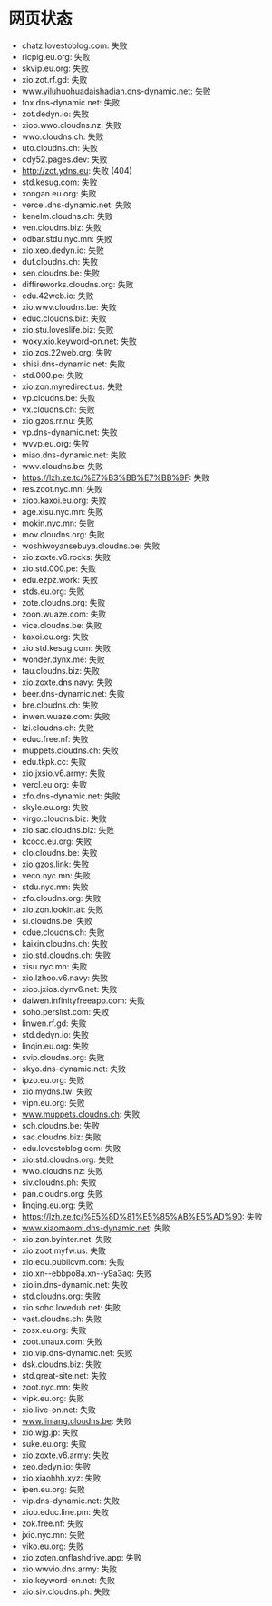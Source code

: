 # 网页状态
- chatz.lovestoblog.com: 失败
- ricpig.eu.org: 失败
- skvip.eu.org: 失败
- xio.zot.rf.gd: 失败
- www.yiluhuohuadaishadian.dns-dynamic.net: 失败
- fox.dns-dynamic.net: 失败
- zot.dedyn.io: 失败
- xioo.wwo.cloudns.nz: 失败
- wwo.cloudns.ch: 失败
- uto.cloudns.ch: 失败
- cdy52.pages.dev: 失败
- http://zot.ydns.eu: 失败 (404)
- std.kesug.com: 失败
- xongan.eu.org: 失败
- vercel.dns-dynamic.net: 失败
- kenelm.cloudns.ch: 失败
- ven.cloudns.biz: 失败
- odbar.stdu.nyc.mn: 失败
- xio.xeo.dedyn.io: 失败
- duf.cloudns.ch: 失败
- sen.cloudns.be: 失败
- diffireworks.cloudns.org: 失败
- edu.42web.io: 失败
- xio.wwv.cloudns.be: 失败
- educ.cloudns.biz: 失败
- xio.stu.loveslife.biz: 失败
- woxy.xio.keyword-on.net: 失败
- xio.zos.22web.org: 失败
- shisi.dns-dynamic.net: 失败
- std.000.pe: 失败
- xio.zon.myredirect.us: 失败
- vp.cloudns.be: 失败
- vx.cloudns.ch: 失败
- xio.gzos.rr.nu: 失败
- vp.dns-dynamic.net: 失败
- wvvp.eu.org: 失败
- miao.dns-dynamic.net: 失败
- wwv.cloudns.be: 失败
- https://lzh.ze.tc/%E7%B3%BB%E7%BB%9F: 失败
- res.zoot.nyc.mn: 失败
- xioo.kaxoi.eu.org: 失败
- age.xisu.nyc.mn: 失败
- mokin.nyc.mn: 失败
- mov.cloudns.org: 失败
- woshiwoyansebuya.cloudns.be: 失败
- xio.zoxte.v6.rocks: 失败
- xio.std.000.pe: 失败
- edu.ezpz.work: 失败
- stds.eu.org: 失败
- zote.cloudns.org: 失败
- zoon.wuaze.com: 失败
- vice.cloudns.be: 失败
- kaxoi.eu.org: 失败
- xio.std.kesug.com: 失败
- wonder.dynx.me: 失败
- tau.cloudns.biz: 失败
- xio.zoxte.dns.navy: 失败
- beer.dns-dynamic.net: 失败
- bre.cloudns.ch: 失败
- inwen.wuaze.com: 失败
- lzi.cloudns.ch: 失败
- educ.free.nf: 失败
- muppets.cloudns.ch: 失败
- edu.tkpk.cc: 失败
- xio.jxsio.v6.army: 失败
- vercl.eu.org: 失败
- zfo.dns-dynamic.net: 失败
- skyle.eu.org: 失败
- virgo.cloudns.biz: 失败
- xio.sac.cloudns.biz: 失败
- kcoco.eu.org: 失败
- clo.cloudns.be: 失败
- xio.gzos.link: 失败
- veco.nyc.mn: 失败
- stdu.nyc.mn: 失败
- zfo.cloudns.org: 失败
- xio.zon.lookin.at: 失败
- si.cloudns.be: 失败
- cdue.cloudns.ch: 失败
- kaixin.cloudns.ch: 失败
- xio.std.cloudns.ch: 失败
- xisu.nyc.mn: 失败
- xio.lzhoo.v6.navy: 失败
- xioo.jxios.dynv6.net: 失败
- daiwen.infinityfreeapp.com: 失败
- soho.perslist.com: 失败
- linwen.rf.gd: 失败
- std.dedyn.io: 失败
- linqin.eu.org: 失败
- svip.cloudns.org: 失败
- skyo.dns-dynamic.net: 失败
- ipzo.eu.org: 失败
- xio.mydns.tw: 失败
- vipn.eu.org: 失败
- www.muppets.cloudns.ch: 失败
- sch.cloudns.be: 失败
- sac.cloudns.biz: 失败
- edu.lovestoblog.com: 失败
- xio.std.cloudns.org: 失败
- wwo.cloudns.nz: 失败
- siv.cloudns.ph: 失败
- pan.cloudns.org: 失败
- linqing.eu.org: 失败
- https://lzh.ze.tc/%E5%8D%81%E5%85%AB%E5%AD%90: 失败
- www.xiaomaomi.dns-dynamic.net: 失败
- xio.zon.byinter.net: 失败
- xio.zoot.myfw.us: 失败
- xio.edu.publicvm.com: 失败
- xio.xn--ebbpo8a.xn--y9a3aq: 失败
- xiolin.dns-dynamic.net: 失败
- std.cloudns.org: 失败
- xio.soho.lovedub.net: 失败
- vast.cloudns.ch: 失败
- zosx.eu.org: 失败
- zoot.unaux.com: 失败
- xio.vip.dns-dynamic.net: 失败
- dsk.cloudns.biz: 失败
- std.great-site.net: 失败
- zoot.nyc.mn: 失败
- vipk.eu.org: 失败
- xio.live-on.net: 失败
- www.liniang.cloudns.be: 失败
- xio.wjg.jp: 失败
- suke.eu.org: 失败
- xio.zoxte.v6.army: 失败
- xeo.dedyn.io: 失败
- xio.xiaohhh.xyz: 失败
- ipen.eu.org: 失败
- vip.dns-dynamic.net: 失败
- xioo.educ.line.pm: 失败
- zok.free.nf: 失败
- jxio.nyc.mn: 失败
- viko.eu.org: 失败
- xio.zoten.onflashdrive.app: 失败
- xio.wwvio.dns.army: 失败
- xio.keyword-on.net: 失败
- xio.siv.cloudns.ph: 失败
